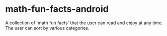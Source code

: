 # math-fun-facts-android

A collection of 'math fun facts' that the user can read and enjoy at any time. The user can sort by various categories. 
